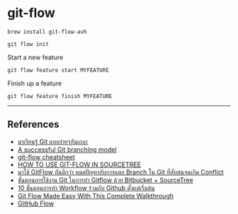 # git-flow

```
brew install git-flow-avh
```

```
git flow init
```

Start a new feature

```
git flow feature start MYFEATURE
```

Finish up a feature

```
git flow feature finish MYFEATURE
```

---

## References

- [มาเรียนรู้ Git แบบง่ายๆกันเถอะ](https://blog.nextzy.me/%E0%B8%A1%E0%B8%B2%E0%B9%80%E0%B8%A3%E0%B8%B5%E0%B8%A2%E0%B8%99%E0%B8%A3%E0%B8%B9%E0%B9%89-git-%E0%B9%81%E0%B8%9A%E0%B8%9A%E0%B8%87%E0%B9%88%E0%B8%B2%E0%B8%A2%E0%B9%86%E0%B8%81%E0%B8%B1%E0%B8%99%E0%B9%80%E0%B8%96%E0%B8%AD%E0%B8%B0-427398e62f82)
- [A successful Git branching model](https://nvie.com/posts/a-successful-git-branching-model/)
- [git-flow cheatsheet](https://danielkummer.github.io/git-flow-cheatsheet/)
- [HOW TO USE GIT-FLOW IN SOURCETREE](https://www.smartninja.si/blog/how-to-use-git-flow-in-sourcetree-1474046746446)
- [มาใช้ GitFlow กันดีกว่า หมดปัญหากับการแตก Branch ใน Git ที่สับสนจนเกิด Conflict](https://naruepat.com/programming/tools/%E0%B8%A1%E0%B8%B2%E0%B9%83%E0%B8%8A%E0%B9%89-gitflow-%E0%B8%81%E0%B8%B1%E0%B8%99%E0%B8%94%E0%B8%B5%E0%B8%81%E0%B8%A7%E0%B9%88%E0%B8%B2-%E0%B8%AB%E0%B8%A1%E0%B8%94%E0%B8%9B%E0%B8%B1%E0%B8%8D%E0%B8%AB%E0%B8%B2%E0%B8%81%E0%B8%B1%E0%B8%9A%E0%B8%81%E0%B8%B2%E0%B8%A3%E0%B9%81%E0%B8%95%E0%B8%81-branch-%E0%B9%83%E0%B8%99-git-%E0%B8%97%E0%B8%B5%E0%B9%88%E0%B8%AA%E0%B8%B1%E0%B8%9A%E0%B8%AA%E0%B8%99%E0%B8%88%E0%B8%99%E0%B9%80%E0%B8%81%E0%B8%B4%E0%B8%94-conflict.html)
- [ขั้นตอนการใช้งาน Git ในการทำ Gitflow ด้วย Bitbucket + SourceTree](https://medium.com/@vitsavavit/%E0%B8%82%E0%B8%B1%E0%B9%89%E0%B8%99%E0%B8%95%E0%B8%AD%E0%B8%99%E0%B8%81%E0%B8%B2%E0%B8%A3%E0%B9%83%E0%B8%8A%E0%B9%89%E0%B8%87%E0%B8%B2%E0%B8%99-git-%E0%B9%83%E0%B8%99%E0%B8%81%E0%B8%B2%E0%B8%A3%E0%B8%97%E0%B8%B3-gitflow-%E0%B8%94%E0%B9%89%E0%B8%A7%E0%B8%A2-bitbucket-sourcetree-5c5da80ea0c2)
- [10 ขั้นตอนการทำ Workflow ร่วมกับ Github ตั้งแต่เริ่มต้น](https://medium.com/20scoops-cnx/github-workflow-from-scratch-99b07e8c318b)
- [Git Flow Made Easy With This Complete Walkthrough](https://levelup.gitconnected.com/git-flow-made-easy-with-this-complete-walkthrough-2570b390bfb2)
- [GitHub Flow](https://guides.github.com/introduction/flow/)
